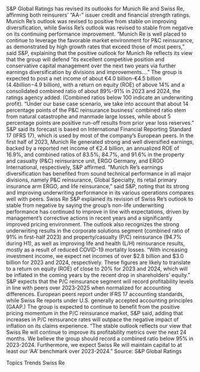 S&P Global Ratings has revised its outlooks for Munich Re and Swiss Re, affirming both reinsurers’ “AA-” issuer credit and financial strength ratings.
Munich Re’s outlook was revised to positive from stable on improving diversification, while Swiss Re’s outlook was revised to stable from negative on its continuing performance improvement.
“Munich Re is well placed to continue to leverage the favorable market environment for P&C reinsurance, as demonstrated by high growth rates that exceed those of most peers,” said S&P, explaining that the positive outlook for Munich Re reflects its view that the group will defend “its excellent competitive position and conservative capital management over the next two years via further earnings diversification by divisions and improvements….”
The group is expected to post a net income of about €4.0 billion-€4.5 billion ($4.4 billion -$4.9 billion), with a return on equity (ROE) of above 14% and a consolidated combined ratio of about 89%-91% in 2023 and 2024, the ratings agency added. (Combined ratios below 100 indicate an underwriting profit).
“Under our base case scenario, we take into account that about 14 percentage points of the P&C reinsurance business’ combined ratio stem from natural catastrophe and manmade large losses, while about 5 percentage points are positive run-off results from prior year loss reserves.” S&P said its forecast is based on International Financial Reporting Standard 17 (IFRS 17), which is used by most of the company’s European peers.
In the first half of 2023, Munich Re generated strong and well diversified earnings, backed by a reported net income of €2.4 billion, an annualized ROE of 16.9%, and combined ratios of 83.5%, 84.7%, and 91.6% in the property and casualty (P&C) reinsurance unit, ERGO Germany, and ERGO International, respectively, S&P affirmed.
“Munich Re’s earnings diversification has benefited from sound technical performance in all major divisions, namely P&C reinsurance, Global Specialty, its retail primary insurance arm ERGO, and life reinsurance,” said S&P, noting that its strong and improving underwriting performance in its various operations compares well with peers.
Swiss Re
S&P explained its revision of Swiss Re’s outlook to stable from negative by saying the group’s non-life underwriting performance has continued to improve in line with expectations, driven by management’s corrective actions in recent years and a significantly improved pricing environment.
The outlook also recognizes the strong underwriting results in the corporate solutions segment (combined ratio of 91% in first-half 2023) and property/casualty (P/C) reinsurance (94.7% during H1), as well as improving life and health (L/H) reinsurance results, mostly as a result of reduced COVID-19 mortality losses.
“With increasing investment income, we expect net incomes of over $2.8 billion and $3.0 billion for 2023 and 2024, respectively. These figures are likely to translate to a return on equity (ROE) of close to 20% for 2023 and 2024, which will be inflated in the coming years by the recent drop in shareholders’ equity.”
S&P expects that the P/C reinsurance segment will record profitability levels in line with peers over 2023-2025 when normalized for accounting differences. European peers report under IFRS 17 accounting standards, while Swiss Re reports under U.S. generally accepted accounting principles (GAAP.)
The group is expected to continue to benefit from the positive pricing momentum in the P/C reinsurance market, S&P said, adding that increases in P/C reinsurance rates will outpace the negative impact of inflation on its claims experience.
“The stable outlook reflects our view that Swiss Re will continue to improve its profitability metrics over the next 24 months. We believe the group should record a combined ratio below 95% in 2023-2024. Furthermore, we expect Swiss Re will maintain capital to at least our ‘AA’ benchmark over 2023-2024.”
Source: S&P Global Ratings

Topics
Trends
Swiss Re
